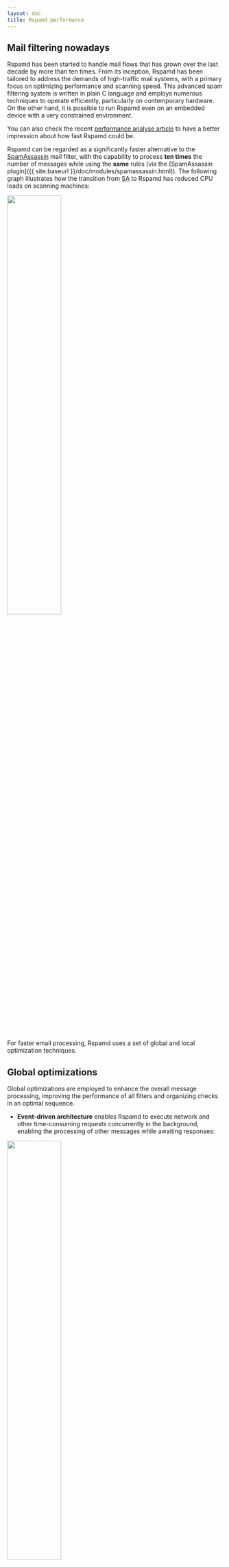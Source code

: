 ```yaml
---
layout: doc
title: Rspamd performance
---
```


## Mail filtering nowadays

Rspamd has been started to handle mail flows that has grown over the last decade by more than ten times. From its inception, Rspamd has been tailored to address the demands of high-traffic mail systems, with a primary focus on optimizing performance and scanning speed. This advanced spam filtering system is written in plain C language and employs numerous techniques to operate efficiently, particularly on contemporary hardware. On the other hand, it is possible to run Rspamd even on an embedded device with a very constrained environment.

You can also check the recent [performance analyse article](https://rspamd.com/misc/2019/05/16/rspamd-performance.html) to have a better impression about how fast Rspamd could be.

Rspamd can be regarded as a significantly faster alternative to the [SpamAssassin](https://spamassassin.apache.org) mail filter, with the capability to process **ten times** the number of messages while using the **same** rules (via the [SpamAssassin plugin]({{ site.baseurl }}/doc/modules/spamassassin.html)). The following graph illustrates how the transition from <abbr title="SpamAssassin">SA</abbr> to Rspamd has reduced CPU loads on scanning machines:

<img class="img-responsive" src="{{ site.baseurl }}/img/graph2.png" width="50%">

For faster email processing, Rspamd uses a set of global and local optimization techniques.

## Global optimizations

Global optimizations are employed to enhance the overall message processing, improving the performance of all filters and organizing checks in an optimal sequence.

* **Event-driven architecture** enables Rspamd to execute network and other time-consuming requests concurrently in the background, enabling the processing of other messages while awaiting responses:

<img class="img-responsive" src="{{ site.baseurl }}/img/rspamd-events.png" width="50%">

* **Rules reordering** is implemented to reduce message processing time. Rspamd prioritizes the inspection of rules with higher weight, shorter execution time, and a higher hit rate. Furthermore, Rspamd ceases processing when a message surpasses the spam threshold since additional checks are probably unnecessary.

## Local optimizations

Rspamd employs various techniques to enhance the efficiency of each individual message processing stage. These improvements are achieved through the application of local optimization methods:

* **<abbr title="Abstract Syntax Tree">AST</abbr> optimizations** are employed to eliminate redundant checks from rules. You can delve into further details about this technique by perusing these [slides](https://www.slideshare.net/VsevolodStakhov/astrspamd).

* In contrast to SA, Rspamd utilizes **specific state machines** for parsing email components such as MIME structures, HTML elements, URLs, images, received headers, and more. This approach allows for the swift extraction of information from emails, bypassing unnecessary details, rather than relying on an extensive array of regular expressions for these tasks.

* The Rspamd system harnesses the **[Hyperscan](https://github.com/intel/hyperscan) engine** to process extensive sets of regular expressions expeditiously. Unlike traditional regex engines, Hyperscan can process multiple expressions simultaneously. You can explore the finer intricacies of Hyperscan through these informative [slides](https://www.slideshare.net/VsevolodStakhov/rspamdhyperscan).

* **Assembly snippets** are utilized to optimize specific algorithms for targeted architectures. Rspamd leverages assembly for frequently used cryptography and hashing algorithms. It selects the appropriate code version at runtime, based on CPU instruction set support tests.
